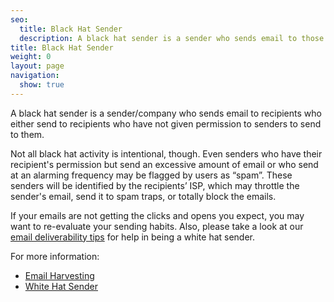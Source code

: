 ```yaml
---
seo:
  title: Black Hat Sender
  description: A black hat sender is a sender who sends email to those recipients who have not given them express permission to do so.
title: Black Hat Sender
weight: 0
layout: page
navigation:
  show: true
---
```


A black hat sender is a sender/company who sends email to recipients who either send to recipients who have not given permission to senders to send to them.

Not all black hat activity is intentional, though.  Even senders who have their recipient's permission but send an excessive amount of email or who send at an alarming frequency may be flagged by users as “spam”. These senders will be identified by the recipients’ ISP, which may throttle the sender's email, send it to spam traps, or totally block the emails.

If your emails are not getting the clicks and opens you expect, you may want to re-evaluate your sending habits.  Also, please take a look at our [email deliverability tips]({{root_url}}/Classroom/Deliver/index.html) for help in being a white hat sender.

For more information:

* [Email Harvesting]({{root_url}}/Glossary/email_harvesting.html)
* [White Hat Sender]({{root_url}}/Glossary/white_hat_sender.html)
